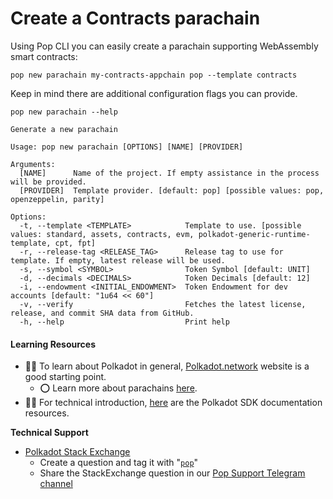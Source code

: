 # Create a Contracts parachain

Using Pop CLI you can easily create a parachain supporting WebAssembly smart contracts:

```shell
pop new parachain my-contracts-appchain pop --template contracts
```

Keep in mind there are additional configuration flags you can provide.

```
pop new parachain --help

Generate a new parachain

Usage: pop new parachain [OPTIONS] [NAME] [PROVIDER]

Arguments:
  [NAME]      Name of the project. If empty assistance in the process will be provided.
  [PROVIDER]  Template provider. [default: pop] [possible values: pop, openzeppelin, parity]

Options:
  -t, --template <TEMPLATE>            Template to use. [possible values: standard, assets, contracts, evm, polkadot-generic-runtime-template, cpt, fpt]
  -r, --release-tag <RELEASE_TAG>      Release tag to use for template. If empty, latest release will be used.
  -s, --symbol <SYMBOL>                Token Symbol [default: UNIT]
  -d, --decimals <DECIMALS>            Token Decimals [default: 12]
  -i, --endowment <INITIAL_ENDOWMENT>  Token Endowment for dev accounts [default: "1u64 << 60"]
  -v, --verify                         Fetches the latest license, release, and commit SHA data from GitHub.
  -h, --help                           Print help
```

#### Learning Resources

* 🧑‍🏫 To learn about Polkadot in general, [Polkadot.network](https://polkadot.network/) website is a good starting point.
  * ⭕ Learn more about parachains [here](https://wiki.polkadot.network/docs/learn-parachains).
* 🧑‍🔧 For technical introduction, [here](https://github.com/paritytech/polkadot-sdk#-documentation) are the Polkadot SDK documentation resources.

**Technical Support**

* [Polkadot Stack Exchange](https://polkadot.stackexchange.com/)
  * Create a question and tag it with "[`pop`](https://substrate.stackexchange.com/tags/pop/info)"
  * Share the StackExchange question in our [Pop Support Telegram channel](https://t.me/pop\_support)
